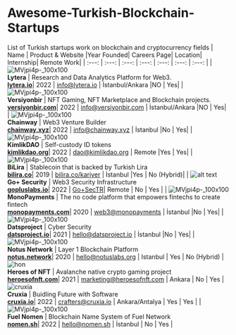 # Awesome-Turkish-Blockchain-Startups

List of Turkish startups work on blockchain and cryptocurrency fields
| Name | Product & Website |Year Founded| Careers Page| Location| Internship| Remote Work|
| :---: | :---: | :---: | :---: | :---: | :---: | :---: |
| ![MVjpi4p-_100x100](https://user-images.githubusercontent.com/11755605/199733571-7cb1e55d-c135-4669-b6ab-180e43d6b81d.jpg) </br> **Lytera** | Research and Data Analytics Platform for Web3. </br> **[lytera.io](https://lytera.io/)**| 2022 | [info@lytera.io](mailto:info@lytera.io) | İstanbul/Ankara |NO | Yes|
| ![MVjpi4p-_100x100](https://avatars.githubusercontent.com/u/103737241?s=400&u=ad13361d26929d92d30bbe62d2635b8397e6e39f&v=4) </br> **Versiyonbir** | NFT Gaming, NFT Marketplace and Blockchain projects. </br> **[versiyonbir.com](https://www.versiyonbir.com/)**| 2022 | [info@versiyonbir.com](mailto:info@versiyonbir.com) | İstanbul/Ankara |NO | Yes|
| ![MVjpi4p-_100x100](https://avatars.githubusercontent.com/u/112274547?s=200&v=4) </br> **Chainway** | Web3 Venture Builder </br> **[chainway.xyz](https://chainway.xyz/)**| 2022 | [info@chainway.xyz](mailto:info@chainway.xyz) | İstanbul |No | Yes|
| ![MVjpi4p-_100x100](https://avatars.githubusercontent.com/u/100074307?s=200&v=4) </br> **KimlikDAO** | Self-custody ID tokens </br> **[kimlikdao.org](https://kimlikdao.org/)**| 2022 | [dao@kimlikdao.org](mailto:dao@kimlikdao.org) | Remote |Yes | Yes|
| ![MVjpi4p-_100x100](https://avatars.githubusercontent.com/u/63713834?s=200&v=4) </br> **BiLira** | Stablecoin that is backed by Turkish Lira </br> **[bilira.co](https://bilira.co/)**| 2019 | [bilira.co/kariyer](https://www.bilira.co/tr/kariyer) | İstanbul |Yes | No (Hybrid)|
| ![alt text](https://pbs.twimg.com/profile_images/1486017327489761282/ID6SkVRp_400x400.jpg) </br> **Go+ Security** | Web3 Security Infrastructure </br> **[gopluslabs.io](https://gopluslabs.io/)**| 2022 | [Go+SecTR](https://twitter.com/GoPlusSecTR)| Remote | No | Yes |
| ![MVjpi4p-_100x100](https://avatars.githubusercontent.com/u/55463529?s=200&v=4) </br> **MonoPayments** | The no code platform that empowers fintechs to create fintech </br> **[monopayments.com](https://monopayments.com/)**| 2020 | [web3@monopayments](mailto:web3@monopayments.com) | İstanbul |No | Yes|
| ![MVjpi4p-_100x100](https://datsproject.io/logo.png) </br> **Datsproject** | Cyber Security </br> **[datsproject.io](https://datsproject.io/)**| 2021 | [hello@datsproject.io](mailto:hello@datsproject.io) | İstanbul |No | Yes|
| ![MVjpi4p-_100x100](https://notus.network/favicon.ico) </br> **Notus Network** | Layer 1 Blockchain Platform </br> **[notus.network](https://notus.network)**| 2020 | [hello@notuslabs.org](mailto:hello@notuslabs.org) | Istanbul | Yes | No (Hybrid) |
![hon](https://user-images.githubusercontent.com/11755605/203757327-2ace17e6-bd50-4e99-90f7-b7710728a29a.jpeg) </br> **Heroes of NFT** | Avalanche native crypto gaming project </br> **[heroesofnft.com](https://www.heroesofnft.com/)**| 2021 | [marketing@heroesofnft.com](mailto:marketing@heroesofnft.com) | Ankara | No | Yes  |
![cruxia](https://cruxia.io/favicon.ico) </br> **Cruxia** | Buidling Future with Software </br> **[cruxia.io](https://cruxia.io/)**| 2022 | [crafters@cruxia.io](mailto:crafters@cruxia.io) | Ankara/Antalya | Yes | Yes |
| ![MVjpi4p-_100x100](https://pbs.twimg.com/profile_images/1598708563865632768/wzOEEcnt_400x400.jpg) </br> **Fuel Nomen** | Blockchain Name System of Fuel Network </br> **[nomen.sh](https://nomen.sh)**| 2022 | [hello@nomen.sh](mailto:hello@nomen.sh) | İstanbul | No | Yes |

